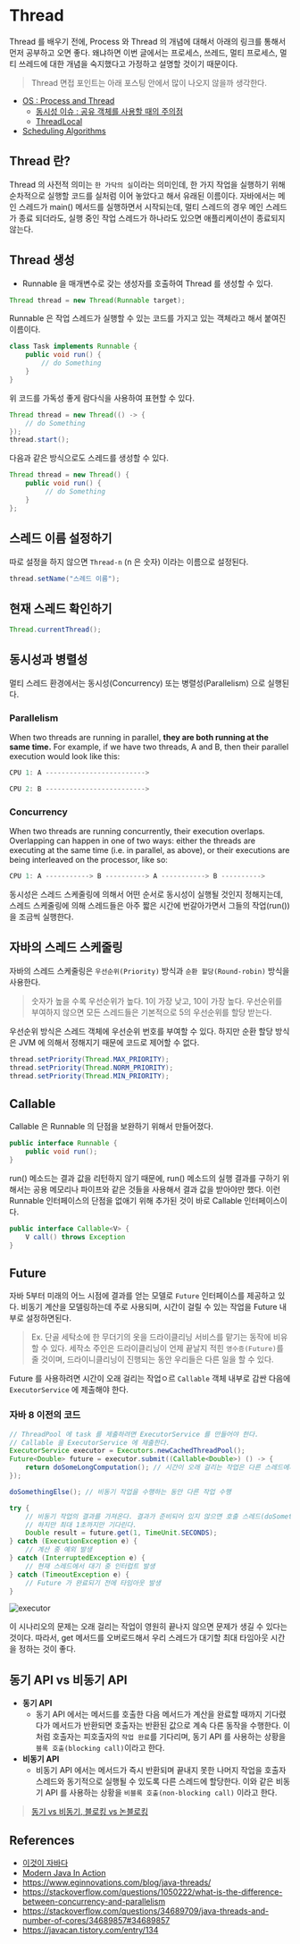 # Thread

Thread 를 배우기 전에, Process 와 Thread 의 개념에 대해서 아래의 링크를 통해서 먼저 공부하고 오면 좋다. 왜냐하면 이번 글에서는 프로세스, 쓰레드, 멀티 프로세스, 멀티 쓰레드에 대한 개념을 숙지했다고 가정하고 설명할 것이기 때문이다.

> Thread 면접 포인트는 아래 포스팅 안에서 많이 나오지 않을까 생각한다.

- [OS : Process and Thread](https://github.com/NKLCWDT/cs/blob/main/Operating%20System/%ED%94%84%EB%A1%9C%EC%84%B8%EC%8A%A4%EC%99%80%20%EC%93%B0%EB%A0%88%EB%93%9C.md)
    - [동시성 이슈 : 공유 객체를 사용할 때의 주의점](https://github.com/NKLCWDT/cs/blob/main/Operating%20System/%ED%94%84%EB%A1%9C%EC%84%B8%EC%8A%A4%EC%99%80%20%EC%93%B0%EB%A0%88%EB%93%9C.md#%EB%8F%99%EC%8B%9C%EC%84%B1-%EC%9D%B4%EC%8A%88)
    - [ThreadLocal](https://github.com/NKLCWDT/cs/blob/main/Operating%20System/%ED%94%84%EB%A1%9C%EC%84%B8%EC%8A%A4%EC%99%80%20%EC%93%B0%EB%A0%88%EB%93%9C.md#threadlocal)
- [Scheduling Algorithms](https://github.com/NKLCWDT/cs/blob/main/Operating%20System/CPU%20%EC%8A%A4%EC%BC%80%EC%A4%84%EB%A7%81.md#%EC%8A%A4%EC%BC%80%EC%A4%84%EB%A7%81-%EC%95%8C%EA%B3%A0%EB%A6%AC%EC%A6%98)

## Thread 란?

Thread 의 사전적 의미는 `한 가닥의 실`이라는 의미인데, 한 가지 작업을 실행하기 위해 순차적으로 실행할 코드를 실처럼 이어 놓았다고 해서 유래된 이름이다.
자바에서는 메인 스레드가 main() 메서드를 실행하면서 시작되는데, 멀티 스레드의 경우 메인 스레드가 종료 되더라도, 실행 중인 작업 스레드가 하나라도 있으면 애플리케이션이 종료되지 않는다.

## Thread 생성

- Runnable 을 매개변수로 갖는 생성자를 호출하여 Thread 를 생성할 수 있다.

```java
Thread thread = new Thread(Runnable target);
```

Runnable 은 작업 스레드가 실행할 수 있는 코드를 가지고 있는 객체라고 해서 붙여진 이름이다.

```java
class Task implements Runnable {
    public void run() {
        // do Something
    }
}
```

위 코드를 가독성 좋게 람다식을 사용하여 표현할 수 있다.

```java
Thread thread = new Thread(() -> {
    // do Something
});
thread.start();
```

다음과 같은 방식으로도 스레드를 생성할 수 있다.

```java
Thread thread = new Thread() {
    public void run() {
         // do Something
    }
};
```

## 스레드 이름 설정하기

따로 설정을 하지 않으면 `Thread-n` (n 은 숫자) 이라는 이름으로 설정된다.

```java
thread.setName("스레드 이름");
```

## 현재 스레드 확인하기

```java
Thread.currentThread();
```

## 동시성과 병렬성

멀티 스레드 환경에서는 동시성(Concurrency) 또는 병렬성(Parallelism) 으로 실행된다.

### Parallelism

When two threads are running in parallel, __they are both running at the same time.__ For example, if we have two threads, A and B, then their parallel execution would look like this:

```java
CPU 1: A ------------------------->

CPU 2: B ------------------------->
```

### Concurrency

When two threads are running concurrently, their execution overlaps. Overlapping can happen in one of two ways: either the threads are executing at the same time (i.e. in parallel, as above), or their executions are being interleaved on the processor, like so:

```java
CPU 1: A -----------> B ----------> A -----------> B ---------->
```

동시성은 스레드 스케줄링에 의해서 어떤 순서로 동시성이 실행될 것인지 정해지는데, 스레드 스케줄링에 의해 스레드들은 아주 짧은 시간에 번갈아가면서 그들의 작업(run())을 조금씩 실행한다.

## 자바의 스레드 스케줄링

자바의 스레드 스케줄링은 `우선순위(Priority)` 방식과 `순환 할당(Round-robin)` 방식을 사용한다.

> 숫자가 높을 수록 우선순위가 높다. 1이 가장 낮고, 10이 가장 높다. 우선순위를 부여하지 않으면 모든 스레드들은 기본적으로 5의 우선순위를 할당 받는다.

우선순위 방식은 스레드 객체에 우선순위 번호를 부여할 수 있다. 하지만 순환 할당 방식은 JVM 에 의해서 정해지기 때문에 코드로 제어할 수 없다.

```java
thread.setPriority(Thread.MAX_PRIORITY);
thread.setPriority(Thread.NORM_PRIORITY);
thread.setPriority(Thread.MIN_PRIORITY);
```

## Callable 

Callable 은 Runnable 의 단점을 보완하기 위해서 만들어졌다.

```java
public interface Runnable {
    public void run();
}
```

run() 메소드는 결과 값을 리턴하지 않기 때문에, run() 메소드의 실행 결과를 구하기 위해서는 공용 메모리나 파이프와 같은 것들을 사용해서 결과 값을 받아야만 했다. 이런 Runnable 인터페이스의 단점을 없애기 위해 추가된 것이 바로 Callable 인터페이스이다.

```java
public interface Callable<V> {
    V call() throws Exception
}
```

## Future

자바 5부터 미래의 어느 시점에 결과를 얻는 모델로 `Future` 인터페이스를 제공하고 있다. 비동기 계산을 모델링하는데 주로 사용되며, 시간이 걸릴 수 있는 작업을 Future 내부로 설정하면된다.

> Ex. 단골 세탁소에 한 무더기의 옷을 드라이클리닝 서비스를 맡기는 동작에 비유할 수 있다. 세작소 주인은 드라이클리닝이 언제 끝날지 적힌 `영수증(Future)`를 줄 것이며, 드라이니클리닝이 진행되는 동안 우리들은 다른 일을 할 수 있다.

Future 를 사용하려면 시간이 오래 걸리는 작업ㅇ르 `Callable` 객체 내부로 감싼 다음에 `ExecutorService` 에 제출해야 한다.

### 자바 8 이전의 코드

```java
// ThreadPool 에 task 를 제출하려면 ExecutorService 를 만들어야 한다.
// Callable 을 ExecutorService 에 제출한다.
ExecutorService executor = Executors.newCachedThreadPool();
Future<Double> future = executor.submit((Callable<Double>) () -> {
    return doSomeLongComputation(); // 시간이 오래 걸리는 작업은 다른 스레드에서 비동기적으로 실행한다.
});

doSomethingElse(); // 비동기 작업을 수행하는 동안 다른 작업 수행

try {
    // 비동기 작업의 결과를 가져온다. 결과가 준비되어 있지 않으면 호출 스레드(doSomethingElse())가 블록된다. 
    // 하지만 최대 1초까지만 기다린다.
    Double result = future.get(1, TimeUnit.SECONDS); 
} catch (ExecutionException e) {
    // 계산 중 예외 발생
} catch (InterruptedException e) {
    // 현재 스레드에서 대기 중 인터럽트 발생
} catch (TimeoutException e) {
    // Future 가 완료되기 전에 타임아웃 발생
}
```

![executor](https://user-images.githubusercontent.com/47518272/153706901-a2e3b001-ff66-4806-94aa-4f235d2ade2b.png)

이 시나리오의 문제는 오래 걸리는 작업이 영원히 끝나지 않으면 문제가 생길 수 있다는 것이다. 따라서, get 메서드를 오버로드해서 우리 스레드가 대기할 최대 타임아웃 시간을 정하는 것이 좋다.

## 동기 API vs 비동기 API

- __동기 API__
    - 동기 API 에서는 메서드를 호출한 다음 메서드가 계산을 완료할 때까지 기다렸다가 메서드가 반환되면 호출자는 반환된 값으로 계속 다른 동작을 수행한다. 
이처럼 호출자는 피호출자의 `작업 완료`를 기다리며, 동기 API 를 사용하는 상황을 `블록 호출(blocking call)`이라고 한다.
- __비동기 API__
    - 비동기 API 에서는 메서드가 즉시 반환되며 끝내지 못한 나머지 작업을 호출자 스레드와 동기적으로 실행될 수 있도록 다른 스레드에 할당한다. 이와 같은 비동기 API 를 사용하는 상황을 `비블록 호출(non-blocking call)` 이라고 한다.

> [동기 vs 비동기, 블로킹 vs 논블로킹](https://github.com/NKLCWDT/cs/blob/main/Operating%20System/%EB%8F%99%EA%B8%B0_%EB%B9%84%EB%8F%99%EA%B8%B0_%EB%B8%94%EB%A1%9C%ED%82%B9_%EB%85%BC%EB%B8%94%EB%A1%9C%ED%82%B9.md)

## References

- [이것이 자바다](http://www.yes24.com/Product/Goods/15651484)
- [Modern Java In Action](http://www.yes24.com/Product/Goods/77125987?pid=123487&cosemkid=go15646485055614872&gclid=Cj0KCQiA0p2QBhDvARIsAACSOONw97-MO96DgAzl2A1bNi53QOCFceL8n6E2VRdPnxDE-U0Q-vD6Lj4aAggPEALw_wcB)
- https://www.eginnovations.com/blog/java-threads/
- https://stackoverflow.com/questions/1050222/what-is-the-difference-between-concurrency-and-parallelism
- https://stackoverflow.com/questions/34689709/java-threads-and-number-of-cores/34689857#34689857
- https://javacan.tistory.com/entry/134
